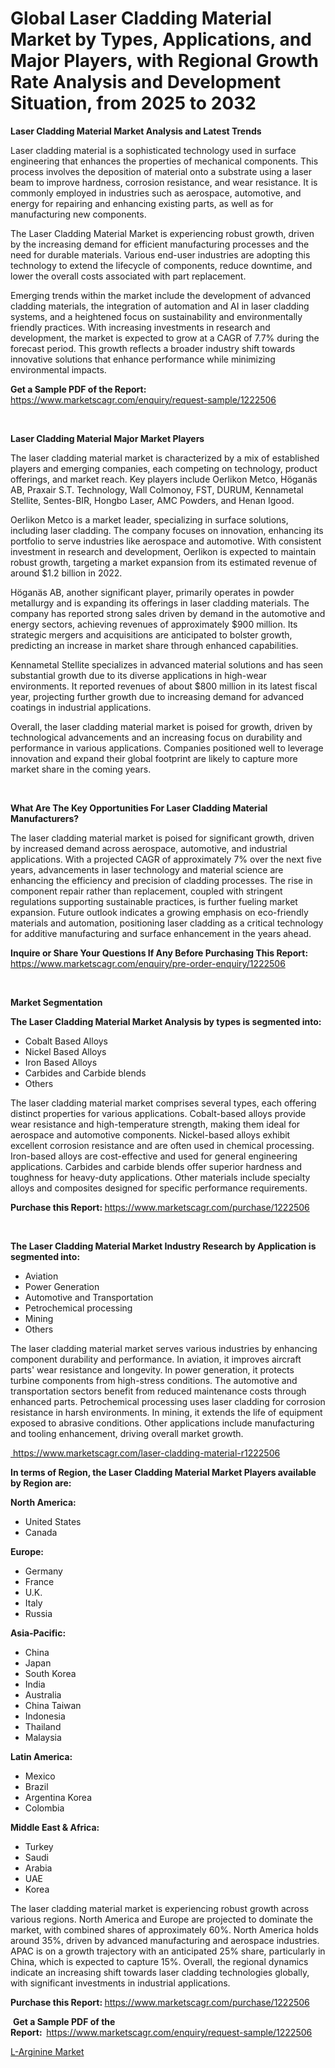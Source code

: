 <p><h1>Global Laser Cladding Material Market by Types, Applications, and Major Players, with Regional Growth Rate Analysis and Development Situation, from 2025 to 2032</h1></p><p><strong>Laser Cladding Material Market Analysis and Latest Trends</strong></p>
<p><p>Laser cladding material is a sophisticated technology used in surface engineering that enhances the properties of mechanical components. This process involves the deposition of material onto a substrate using a laser beam to improve hardness, corrosion resistance, and wear resistance. It is commonly employed in industries such as aerospace, automotive, and energy for repairing and enhancing existing parts, as well as for manufacturing new components.</p><p>The Laser Cladding Material Market is experiencing robust growth, driven by the increasing demand for efficient manufacturing processes and the need for durable materials. Various end-user industries are adopting this technology to extend the lifecycle of components, reduce downtime, and lower the overall costs associated with part replacement.</p><p>Emerging trends within the market include the development of advanced cladding materials, the integration of automation and AI in laser cladding systems, and a heightened focus on sustainability and environmentally friendly practices. With increasing investments in research and development, the market is expected to grow at a CAGR of 7.7% during the forecast period. This growth reflects a broader industry shift towards innovative solutions that enhance performance while minimizing environmental impacts.</p></p>
<p><strong>Get a Sample PDF of the Report:&nbsp;</strong> <a href="https://www.marketscagr.com/enquiry/request-sample/1222506?utm_campaign=2992&utm_medium=2&utm_source=Github&utm_content=ia&utm_term=04042025&utm_id=laser-cladding-material">https://www.marketscagr.com/enquiry/request-sample/1222506</a></p>
<p>&nbsp;</p>
<p><strong>Laser Cladding Material Major Market Players</strong></p>
<p><p>The laser cladding material market is characterized by a mix of established players and emerging companies, each competing on technology, product offerings, and market reach. Key players include Oerlikon Metco, Höganäs AB, Praxair S.T. Technology, Wall Colmonoy, FST, DURUM, Kennametal Stellite, Sentes-BIR, Hongbo Laser, AMC Powders, and Henan Igood.</p><p>Oerlikon Metco is a market leader, specializing in surface solutions, including laser cladding. The company focuses on innovation, enhancing its portfolio to serve industries like aerospace and automotive. With consistent investment in research and development, Oerlikon is expected to maintain robust growth, targeting a market expansion from its estimated revenue of around $1.2 billion in 2022.</p><p>Höganäs AB, another significant player, primarily operates in powder metallurgy and is expanding its offerings in laser cladding materials. The company has reported strong sales driven by demand in the automotive and energy sectors, achieving revenues of approximately $900 million. Its strategic mergers and acquisitions are anticipated to bolster growth, predicting an increase in market share through enhanced capabilities.</p><p>Kennametal Stellite specializes in advanced material solutions and has seen substantial growth due to its diverse applications in high-wear environments. It reported revenues of about $800 million in its latest fiscal year, projecting further growth due to increasing demand for advanced coatings in industrial applications.</p><p>Overall, the laser cladding material market is poised for growth, driven by technological advancements and an increasing focus on durability and performance in various applications. Companies positioned well to leverage innovation and expand their global footprint are likely to capture more market share in the coming years.</p></p>
<p>&nbsp;</p>
<p><strong>What Are The Key Opportunities For Laser Cladding Material Manufacturers?</strong></p>
<p><p>The laser cladding material market is poised for significant growth, driven by increased demand across aerospace, automotive, and industrial applications. With a projected CAGR of approximately 7% over the next five years, advancements in laser technology and material science are enhancing the efficiency and precision of cladding processes. The rise in component repair rather than replacement, coupled with stringent regulations supporting sustainable practices, is further fueling market expansion. Future outlook indicates a growing emphasis on eco-friendly materials and automation, positioning laser cladding as a critical technology for additive manufacturing and surface enhancement in the years ahead.</p></p>
<p><strong>Inquire or Share Your Questions If Any Before Purchasing This Report:</strong> <a href="https://www.marketscagr.com/enquiry/pre-order-enquiry/1222506?utm_campaign=2992&utm_medium=2&utm_source=Github&utm_content=ia&utm_term=04042025&utm_id=laser-cladding-material">https://www.marketscagr.com/enquiry/pre-order-enquiry/1222506</a></p>
<p>&nbsp;</p>
<p><strong>Market Segmentation</strong></p>
<p><strong>The Laser Cladding Material Market Analysis by types is segmented into:</strong></p>
<p><ul><li>Cobalt Based Alloys</li><li>Nickel Based Alloys</li><li>Iron Based Alloys</li><li>Carbides and Carbide blends</li><li>Others</li></ul></p>
<p><p>The laser cladding material market comprises several types, each offering distinct properties for various applications. Cobalt-based alloys provide wear resistance and high-temperature strength, making them ideal for aerospace and automotive components. Nickel-based alloys exhibit excellent corrosion resistance and are often used in chemical processing. Iron-based alloys are cost-effective and used for general engineering applications. Carbides and carbide blends offer superior hardness and toughness for heavy-duty applications. Other materials include specialty alloys and composites designed for specific performance requirements.</p></p>
<p><strong>Purchase this Report:&nbsp;</strong><a href="https://www.marketscagr.com/purchase/1222506?utm_campaign=2992&utm_medium=2&utm_source=Github&utm_content=ia&utm_term=04042025&utm_id=laser-cladding-material">https://www.marketscagr.com/purchase/1222506</a></p>
<p>&nbsp;</p>
<p><strong>The Laser Cladding Material Market Industry Research by Application is segmented into:</strong></p>
<p><ul><li>Aviation</li><li>Power Generation</li><li>Automotive and Transportation</li><li>Petrochemical processing</li><li>Mining</li><li>Others</li></ul></p>
<p><p>The laser cladding material market serves various industries by enhancing component durability and performance. In aviation, it improves aircraft parts' wear resistance and longevity. In power generation, it protects turbine components from high-stress conditions. The automotive and transportation sectors benefit from reduced maintenance costs through enhanced parts. Petrochemical processing uses laser cladding for corrosion resistance in harsh environments. In mining, it extends the life of equipment exposed to abrasive conditions. Other applications include manufacturing and tooling enhancement, driving overall market growth.</p></p>
<p><a href="https://www.marketscagr.com/laser-cladding-material-r1222506?utm_campaign=2992&utm_medium=2&utm_source=Github&utm_content=ia&utm_term=04042025&utm_id=laser-cladding-material">&nbsp;https://www.marketscagr.com/laser-cladding-material-r1222506</a></p>
<p><strong>In terms of Region, the Laser Cladding Material Market Players available by Region are:</strong></p>
<p>
    <p> <strong> North America: </strong>
        <ul>
            <li>United States</li>
            <li>Canada</li>
        </ul>
        </p> 
    <p> <strong> Europe: </strong>
        <ul>
            <li>Germany</li>
            <li>France</li>
            <li>U.K.</li>
            <li>Italy</li>
            <li>Russia</li>
        </ul>
        </p> 
    <p> <strong> Asia-Pacific: </strong>
        <ul>
            <li>China</li>
            <li>Japan</li>
            <li>South Korea</li>
            <li>India</li>
            <li>Australia</li>
            <li>China Taiwan</li>
            <li>Indonesia</li>
            <li>Thailand</li>
            <li>Malaysia</li>
        </ul>
        </p> 
    <p> <strong> Latin America: </strong>
        <ul>
            <li>Mexico</li>
            <li>Brazil</li>
            <li>Argentina Korea</li>
            <li>Colombia</li>
        </ul>
        </p> 
    <p> <strong> Middle East & Africa: </strong>
        <ul>
            <li>Turkey</li>
            <li>Saudi</li>
            <li>Arabia</li>
            <li>UAE</li>
            <li>Korea</li>
        </ul>
    </p>
    </p>
<p><p>The laser cladding material market is experiencing robust growth across various regions. North America and Europe are projected to dominate the market, with combined shares of approximately 60%. North America holds around 35%, driven by advanced manufacturing and aerospace industries. APAC is on a growth trajectory with an anticipated 25% share, particularly in China, which is expected to capture 15%. Overall, the regional dynamics indicate an increasing shift towards laser cladding technologies globally, with significant investments in industrial applications.</p></p>
<p><strong>Purchase this Report: </strong><a href="https://www.marketscagr.com/purchase/1222506?utm_campaign=2992&utm_medium=2&utm_source=Github&utm_content=ia&utm_term=04042025&utm_id=laser-cladding-material">https://www.marketscagr.com/purchase/1222506</a></p>
<p>&nbsp;<strong>Get a Sample PDF of the Report:&nbsp;&nbsp;</strong><a href="https://www.marketscagr.com/enquiry/request-sample/1222506?utm_campaign=2992&utm_medium=2&utm_source=Github&utm_content=ia&utm_term=04042025&utm_id=laser-cladding-material">https://www.marketscagr.com/enquiry/request-sample/1222506</a></p>
<p><strong></strong></p>
<p><p><a href="https://github.com/jenithschijf/Market-Research-Report-List-1/blob/main/l-arginine-market.md?utm_campaign=2992&utm_medium=2&utm_source=Github&utm_content=ia&utm_term=04042025&utm_id=laser-cladding-material">L-Arginine Market</a></p></p>